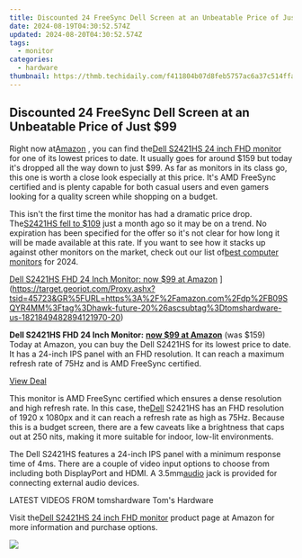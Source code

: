 ```yaml
---
title: Discounted 24 FreeSync Dell Screen at an Unbeatable Price of Just $99
date: 2024-08-19T04:30:52.574Z
updated: 2024-08-20T04:30:52.574Z
tags:
  - monitor
categories:
  - hardware
thumbnail: https://thmb.techidaily.com/f411804b07d8feb5757ac6a37c514ffad28202840ac720d56c6054350be2fb61.jpg
---
```


## Discounted 24 FreeSync Dell Screen at an Unbeatable Price of Just $99

Right now at[Amazon](https://tools.techidaily.com) , you can find the[Dell S2421HS 24 inch FHD monitor](https://target.georiot.com/Proxy.ashx?tsid=45723&GR%5FURL=https%3A%2F%2Famazon.com%2Fdp%2FB09SQYR4MM%3Ftag%3Dhawk-future-20%26ascsubtag%3Dtomshardware-us-4633714198178797424-20) for one of its lowest prices to date. It usually goes for around $159 but today it's dropped all the way down to just $99\. As far as monitors in its class go, this one is worth a close look especially at this price. It's AMD FreeSync certified and is plenty capable for both casual users and even gamers looking for a quality screen while shopping on a budget.

 This isn't the first time the monitor has had a dramatic price drop. The[S2421HS fell to $109](https://tools.techidaily.com) just a month ago so it may be on a trend. No expiration has been specified for the offer so it's not clear for how long it will be made available at this rate. If you want to see how it stacks up against other monitors on the market, check out our list of[best computer monitors](https://tools.techidaily.com) for 2024.

[Dell S2421HS FHD 24 Inch Monitor: now $99 at Amazon](https://cdn.mos.cms.futurecdn.net/mH5t6BLu2sW8uTUeMccGfB-200-100.jpg "Dell S2421HS FHD 24 Inch Monitor: now $99 at Amazon") ](https://target.georiot.com/Proxy.ashx?tsid=45723&GR%5FURL=https%3A%2F%2Famazon.com%2Fdp%2FB09SQYR4MM%3Ftag%3Dhawk-future-20%26ascsubtag%3Dtomshardware-us-1821849482894121970-20)

**Dell S2421HS FHD 24 Inch Monitor:** [**now $99 at Amazon**](https://target.georiot.com/Proxy.ashx?tsid=45723&GR%5FURL=https%3A%2F%2Famazon.com%2Fdp%2FB09SQYR4MM%3Ftag%3Dhawk-future-20%26ascsubtag%3Dtomshardware-us-5331068532223688244-20) (was $159)  
 Today at Amazon, you can buy the Dell S2421HS for its lowest price to date. It has a 24-inch IPS panel with an FHD resolution. It can reach a maximum refresh rate of 75Hz and is AMD FreeSync certified.

[View Deal](https://target.georiot.com/Proxy.ashx?tsid=45723&GR%5FURL=https%3A%2F%2Famazon.com%2Fdp%2FB09SQYR4MM%3Ftag%3Dhawk-future-20%26ascsubtag%3Dtomshardware-us-1821849482894121970-20)

 This monitor is AMD FreeSync certified which ensures a dense resolution and high refresh rate. In this case, the[Dell](https://tools.techidaily.com) S2421HS has an FHD resolution of 1920 x 1080px and it can reach a refresh rate as high as 75Hz. Because this is a budget screen, there are a few caveats like a brightness that caps out at 250 nits, making it more suitable for indoor, low-lit environments.

 The Dell S2421HS features a 24-inch IPS panel with a minimum response time of 4ms. There are a couple of video input options to choose from including both DisplayPort and HDMI. A 3.5mm[audio](https://tools.techidaily.com) jack is provided for connecting external audio devices.

 LATEST VIDEOS FROM tomshardware Tom's Hardware

 Visit the[Dell S2421HS 24 inch FHD monitor](https://target.georiot.com/Proxy.ashx?tsid=45723&GR%5FURL=https%3A%2F%2Famazon.com%2Fdp%2FB09SQYR4MM%3Ftag%3Dhawk-future-20%26ascsubtag%3Dtomshardware-us-4633714198178797424-20) product page at Amazon for more information and purchase options.

<ins class="adsbygoogle"
     style="display:block"
     data-ad-format="autorelaxed"
     data-ad-client="ca-pub-7571918770474297"
     data-ad-slot="1223367746"></ins>



<ins class="adsbygoogle"
     style="display:block"
     data-ad-client="ca-pub-7571918770474297"
     data-ad-slot="8358498916"
     data-ad-format="auto"
     data-full-width-responsive="true"></ins>



<!-- affiliate ads begin -->
<a href="https://store.movavi.com/affiliate.php?ACCOUNT=MOVAVI&AFFILIATE=108875&PATH=https%3A%2F%2Fwww.movavi.com%3FAFFILIATE%3D108875%26RESOURCE%3DMovavi%2BScreen%2BRecorder%2Bbox"><img src="https://mcusercontent.com/0885a03ded3d480dca9287f12/images/f026b149-fc7c-fd54-5f3e-1460bbb19b6b.jpg" border="0"></a>
<!-- affiliate ads end -->